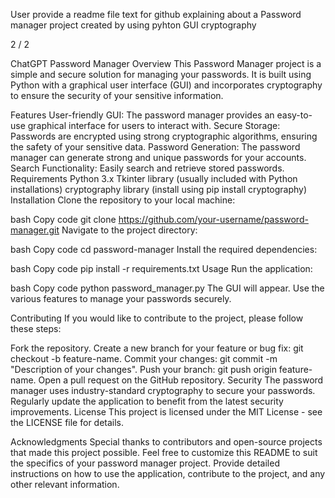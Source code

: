 User
provide a readme file text for github explaining about a Password manager project created by using pyhton GUI cryptography 

2 / 2

ChatGPT
Password Manager
Overview
This Password Manager project is a simple and secure solution for managing your passwords. It is built using Python with a graphical user interface (GUI) and incorporates cryptography to ensure the security of your sensitive information.

Features
User-friendly GUI: The password manager provides an easy-to-use graphical interface for users to interact with.
Secure Storage: Passwords are encrypted using strong cryptographic algorithms, ensuring the safety of your sensitive data.
Password Generation: The password manager can generate strong and unique passwords for your accounts.
Search Functionality: Easily search and retrieve stored passwords.
Requirements
Python 3.x
Tkinter library (usually included with Python installations)
cryptography library (install using pip install cryptography)
Installation
Clone the repository to your local machine:

bash
Copy code
git clone https://github.com/your-username/password-manager.git
Navigate to the project directory:

bash
Copy code
cd password-manager
Install the required dependencies:

bash
Copy code
pip install -r requirements.txt
Usage
Run the application:

bash
Copy code
python password_manager.py
The GUI will appear. Use the various features to manage your passwords securely.

Contributing
If you would like to contribute to the project, please follow these steps:

Fork the repository.
Create a new branch for your feature or bug fix: git checkout -b feature-name.
Commit your changes: git commit -m "Description of your changes".
Push your branch: git push origin feature-name.
Open a pull request on the GitHub repository.
Security
The password manager uses industry-standard cryptography to secure your passwords.
Regularly update the application to benefit from the latest security improvements.
License
This project is licensed under the MIT License - see the LICENSE file for details.

Acknowledgments
Special thanks to contributors and open-source projects that made this project possible.
Feel free to customize this README to suit the specifics of your password manager project. Provide detailed instructions on how to use the application, contribute to the project, and any other relevant information.
